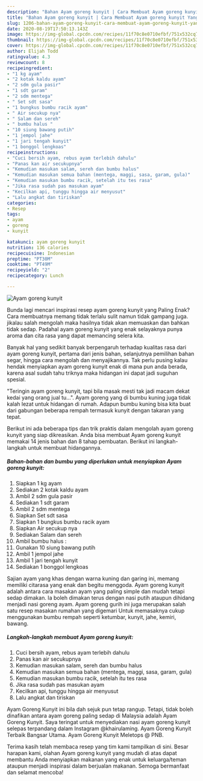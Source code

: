 ```yaml
---
description: "Bahan Ayam goreng kunyit | Cara Membuat Ayam goreng kunyit Yang Menggugah Selera"
title: "Bahan Ayam goreng kunyit | Cara Membuat Ayam goreng kunyit Yang Menggugah Selera"
slug: 1206-bahan-ayam-goreng-kunyit-cara-membuat-ayam-goreng-kunyit-yang-menggugah-selera
date: 2020-08-19T17:50:13.143Z
image: https://img-global.cpcdn.com/recipes/11f70c8e0710efbf/751x532cq70/ayam-goreng-kunyit-foto-resep-utama.jpg
thumbnail: https://img-global.cpcdn.com/recipes/11f70c8e0710efbf/751x532cq70/ayam-goreng-kunyit-foto-resep-utama.jpg
cover: https://img-global.cpcdn.com/recipes/11f70c8e0710efbf/751x532cq70/ayam-goreng-kunyit-foto-resep-utama.jpg
author: Elijah Todd
ratingvalue: 4.3
reviewcount: 8
recipeingredient:
- "1 kg ayam"
- "2 kotak kaldu ayam"
- "2 sdm gula pasir"
- "1 sdt garam"
- "2 sdm mentega"
- " Set sdt sasa"
- "1 bungkus bumbu racik ayam"
- " Air secukup nya"
- " Salam dan sereh"
- " bumbu halus "
- "10 siung bawang putih"
- "1 jempol jahe"
- "1 jari tengah kunyit"
- "1 bonggol lengkoas"
recipeinstructions:
- "Cuci bersih ayam, rebus ayam terlebih dahulu"
- "Panas kan air secukupnya"
- "Kemudian masukan salam, sereh dan bumbu halus"
- "Kemudian masukan semua bahan (mentega, maggi, sasa, garam, gula)"
- "Kemudian masukan bumbu racik, setelah itu tes rasa"
- "Jika rasa sudah pas masukan ayam"
- "Kecilkan api, tunggu hingga air menyusut"
- "Lalu angkat dan tiriskan"
categories:
- Resep
tags:
- ayam
- goreng
- kunyit

katakunci: ayam goreng kunyit 
nutrition: 136 calories
recipecuisine: Indonesian
preptime: "PT30M"
cooktime: "PT49M"
recipeyield: "2"
recipecategory: Lunch

---
```



![Ayam goreng kunyit](https://img-global.cpcdn.com/recipes/11f70c8e0710efbf/751x532cq70/ayam-goreng-kunyit-foto-resep-utama.jpg)

Bunda lagi mencari inspirasi resep ayam goreng kunyit yang Paling Enak? Cara membuatnya memang tidak terlalu sulit namun tidak gampang juga. jikalau salah mengolah maka hasilnya tidak akan memuaskan dan bahkan tidak sedap. Padahal ayam goreng kunyit yang enak selayaknya punya aroma dan cita rasa yang dapat memancing selera kita.

Banyak hal yang sedikit banyak berpengaruh terhadap kualitas rasa dari ayam goreng kunyit, pertama dari jenis bahan, selanjutnya pemilihan bahan segar, hingga cara mengolah dan menyajikannya. Tak perlu pusing kalau hendak menyiapkan ayam goreng kunyit enak di mana pun anda berada, karena asal sudah tahu triknya maka hidangan ini dapat jadi suguhan spesial.

&#34;Teringin ayam goreng kunyit, tapi bila masak mesti tak jadi macam dekat kedai yang orang jual tu…&#34;. Ayam goreng yang di bumbu kuning juga tidak kalah lezat untuk hidangan di rumah. Adapun bumbu kuning bisa kita buat dari gabungan beberapa rempah termasuk kunyit dengan takaran yang tepat.


Berikut ini ada beberapa tips dan trik praktis dalam mengolah ayam goreng kunyit yang siap dikreasikan. Anda bisa membuat Ayam goreng kunyit memakai 14 jenis bahan dan 8 tahap pembuatan. Berikut ini langkah-langkah untuk membuat hidangannya.

<!--inarticleads1-->

##### Bahan-bahan dan bumbu yang diperlukan untuk menyiapkan Ayam goreng kunyit:

1. Siapkan 1 kg ayam
1. Sediakan 2 kotak kaldu ayam
1. Ambil 2 sdm gula pasir
1. Sediakan 1 sdt garam
1. Ambil 2 sdm mentega
1. Siapkan  Set sdt sasa
1. Siapkan 1 bungkus bumbu racik ayam
1. Siapkan  Air secukup nya
1. Sediakan  Salam dan sereh
1. Ambil  bumbu halus :
1. Gunakan 10 siung bawang putih
1. Ambil 1 jempol jahe
1. Ambil 1 jari tengah kunyit
1. Sediakan 1 bonggol lengkoas


Sajian ayam yang khas dengan warna kuning dan garing ini, memang memiliki citarasa yang enak dan begitu menggoda. Ayam goreng kunyit adalah antara cara masakan ayam yang paling simple dan mudah tetapi sedap dimakan. Ia boleh dimakan terus dengan nasi putih ataupun dihidang menjadi nasi goreng ayam. Ayam goreng gurih ini juga merupakan salah satu resep masakan rumahan yang digemari Untuk memasaknya cukup menggunakan bumbu rempah seperti ketumbar, kunyit, jahe, kemiri, bawang. 

<!--inarticleads2-->

##### Langkah-langkah membuat Ayam goreng kunyit:

1. Cuci bersih ayam, rebus ayam terlebih dahulu
1. Panas kan air secukupnya
1. Kemudian masukan salam, sereh dan bumbu halus
1. Kemudian masukan semua bahan (mentega, maggi, sasa, garam, gula)
1. Kemudian masukan bumbu racik, setelah itu tes rasa
1. Jika rasa sudah pas masukan ayam
1. Kecilkan api, tunggu hingga air menyusut
1. Lalu angkat dan tiriskan


Ayam Goreng Kunyit ini bila dah sejuk pun tetap rangup. Tetapi, tidak boleh dinafikan antara ayam goreng paling sedap di Malaysia adalah Ayam Goreng Kunyit. Saya teringat untuk menyediakan nasi ayam goreng kunyit selepas terpandang dalam Instagram @khairulaming. Ayam Goreng Kunyit Terbaik Bangsar Utama. Ayam Goreng Kunyit Meletops @ PNB. 

Terima kasih telah membaca resep yang tim kami tampilkan di sini. Besar harapan kami, olahan Ayam goreng kunyit yang mudah di atas dapat membantu Anda menyiapkan makanan yang enak untuk keluarga/teman ataupun menjadi inspirasi dalam berjualan makanan. Semoga bermanfaat dan selamat mencoba!
